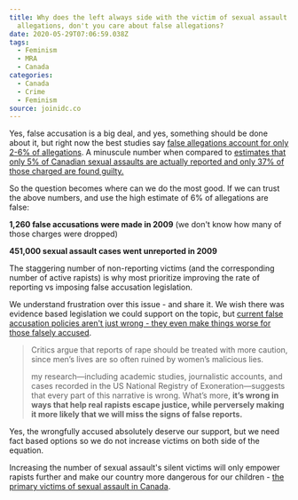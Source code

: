 ```yaml
---
title: Why does the left always side with the victim of sexual assault
  allegations, don't you care about false allegations?
date: 2020-05-29T07:06:59.038Z
tags:
  - Feminism
  - MRA
  - Canada
categories:
  - Canada
  - Crime
  - Feminism
source: joinidc.co
---
```

Yes, false accusation is a big deal, and yes, something should be done about it, but right now the best studies say [false allegations account for only 2-6% of allegations](https://www.vox.com/2015/6/1/8687479/lie-rape-statistics). A minuscule number when compared to [estimates that only 5% of Canadian sexual assaults are actually reported and only 37% of those charged are found guilty.](http://globalnews.ca/news/1845136/why-dont-women-report-rape-because-most-get-no-justice-when-they-do/)

So the question becomes where can we do the most good. If we can trust the above numbers, and use the high estimate of 6% of allegations are false:

**1,260 false accusations were made in 2009** (we don't know how many of those charges were dropped)

**451,000 sexual assault cases went unreported in 2009**

The staggering number of non-reporting victims (and the corresponding number of active rapists) is why most prioritize improving the rate of reporting vs imposing false accusation legislation.

We understand frustration over this issue - and share it. We wish there was evidence based legislation we could support on the topic, but [current false accusation policies aren't just wrong - they even make things worse for those falsely accused](https://qz.com/980766/the-truth-about-false-rape-accusations/).

> Critics argue that reports of rape should be treated with more caution, since men’s lives are so often ruined by women’s malicious lies.
>
> my research—including academic studies, journalistic accounts, and cases recorded in the US National Registry of Exoneration—suggests that every part of this narrative is wrong. What’s more, **it’s wrong in ways that help real rapists escape justice, while perversely making it more likely that we will miss the signs of false reports.**

Yes, the wrongfully accused absolutely deserve our support, but we need fact based options so we do not increase victims on both side of the equation.

Increasing the number of sexual assault's silent victims will only empower rapists further and make our country more dangerous for our children - [the primary victims of sexual assault in Canada](http://www.sexassault.ca/statistics.htm).